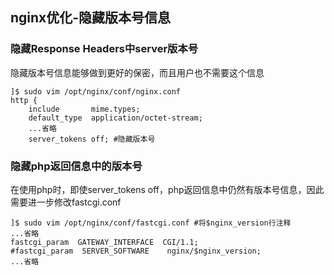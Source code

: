 ## nginx优化-隐藏版本号信息

### 隐藏Response Headers中server版本号

隐藏版本号信息能够做到更好的保密，而且用户也不需要这个信息

```shell
]$ sudo vim /opt/nginx/conf/nginx.conf
http {
    include       mime.types;
    default_type  application/octet-stream;
	...省略
    server_tokens off; #隐藏版本号
```

### 隐藏php返回信息中的版本号

在使用php时，即使server_tokens off，php返回信息中仍然有版本号信息，因此需要进一步修改fastcgi.conf

```shell
]$ sudo vim /opt/nginx/conf/fastcgi.conf #将$nginx_version行注释
...省略
fastcgi_param  GATEWAY_INTERFACE  CGI/1.1;
#fastcgi_param  SERVER_SOFTWARE    nginx/$nginx_version;
...省略
```
